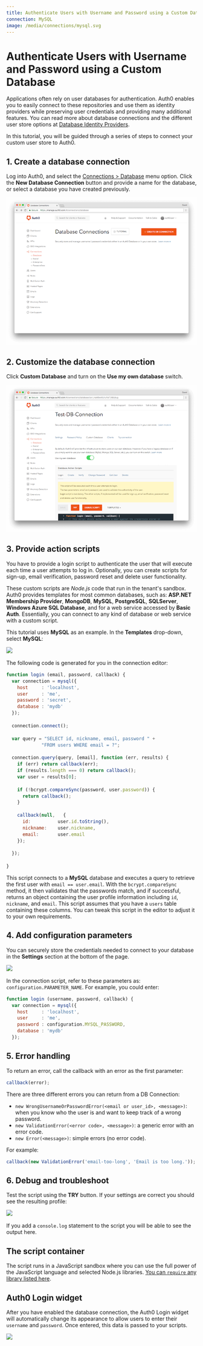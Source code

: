 ```yaml
---
title: Authenticate Users with Username and Password using a Custom Database
connection: MySQL
image: /media/connections/mysql.svg
---
```


# Authenticate Users with Username and Password using a Custom Database

Applications often rely on user databases for authentication. Auth0 enables you to easily connect to these repositories and use them as identity providers while preserving user credentials and providing many additional features. You can read more about database connections and the different user store options at [Database Identity Providers](/connections/database).

In this tutorial, you will be guided through a series of steps to connect your custom user store to Auth0.

## 1. Create a database connection

Log into Auth0, and select the [Connections > Database](${uiURL}/#/connections/database) menu option. Click the **New Database Connection** button and provide a name for the database, or select a database you have created previously.

![](/media/articles/connections/database/database-connections.png)

## 2. Customize the database connection

Click **Custom Database** and turn on the **Use my own database** switch.

![](/media/articles/connections/database/custom-database.png)

## 3. Provide action scripts

You have to provide a login script to authenticate the user that will execute each time a user attempts to log in. Optionally, you can create scripts for sign-up, email verification, password reset and delete user functionality.

These custom scripts are *Node.js* code that run in the tenant's sandbox. Auth0 provides templates for most common databases, such as: **ASP.NET Membership Provider**, **MongoDB**, **MySQL**, **PostgreSQL**, **SQLServer**, **Windows Azure SQL Database**, and for a web service accessed by **Basic Auth**. Essentially, you can connect to any kind of database or web service with a custom script.

This tutorial uses **MySQL** as an example. In the **Templates** drop-down, select **MySQL**:

![](/media/articles/connections/database/mysql/db-connection-login-script.png)

The following code is generated for you in the connection editor:

```js
function login (email, password, callback) {
  var connection = mysql({
    host     : 'localhost',
    user     : 'me',
    password : 'secret',
    database : 'mydb'
  });

  connection.connect();

  var query = "SELECT id, nickname, email, password " +
             "FROM users WHERE email = ?";

  connection.query(query, [email], function (err, results) {
    if (err) return callback(err);
    if (results.length === 0) return callback();
    var user = results[0];

    if (!bcrypt.compareSync(password, user.password)) {
      return callback();
    }

    callback(null,   {
      id:          user.id.toString(),
      nickname:    user.nickname,
      email:       user.email
    });

  });

}
```

This script connects to a **MySQL** database and executes a query to retrieve the first user with `email == user.email`. With the `bcrypt.compareSync` method, it then validates that the passwords match, and if successful, returns an object containing the user profile information including `id`, `nickname`, and `email`. This script assumes that you have a `users` table containing these columns. You can tweak this script in the editor to adjust it to your own requirements.

## 4. Add configuration parameters

You can securely store the credentials needed to connect to your database in the **Settings** section at the bottom of the page.

![](/media/articles/connections/database/mysql/db-connection-configurate.png)

In the connection script, refer to these parameters as: `configuration.PARAMETER_NAME`. For example, you could enter:

```js
function login (username, password, callback) {
  var connection = mysql({
    host     : 'localhost',
    user     : 'me',
    password : configuration.MYSQL_PASSWORD,
    database : 'mydb'
  });
```

## 5. Error handling

To return an error, call the callback with an error as the first parameter:

```js
callback(error);
```

There are three different errors you can return from a DB Connection:

* `new WrongUsernameOrPasswordError(<email or user_id>, <message>)`: when you know who the user is and want to keep track of a wrong password.
* `new ValidationError(<error code>, <message>)`: a generic error with an error code.
* `new Error(<message>)`: simple errors (no error code).

For example:

```js
callback(new ValidationError('email-too-long', 'Email is too long.'));
```

## 6. Debug and troubleshoot

Test the script using the **TRY** button. If your settings are correct you should see the resulting profile:

![](/media/articles/connections/database/mysql/db-connection-try-ok.png)

If you add a `console.log` statement to the script you will be able to see the output here.


## The script container

The script runs in a JavaScript sandbox where you can use the full power of the JavaScript language and selected Node.js libraries. [You can `require` any library listed here](https://tehsis.github.io/webtaskio-canirequire/).

## Auth0 Login widget

After you have enabled the database connection, the Auth0 Login widget will automatically change its appearance to allow users to enter their `username` and `password`. Once entered, this data is passed to your scripts.

![](/media/articles/connections/database/mysql/db-connection-widget.png)
